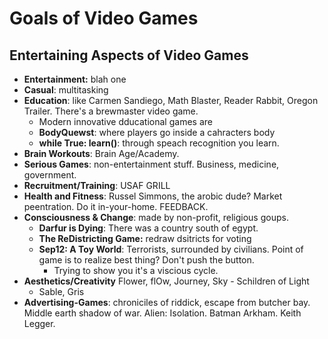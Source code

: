 # Goals of Video Games

## Entertaining Aspects of Video Games
* **Entertainment:** blah one
* **Casual**: multitasking
* **Education**: like Carmen Sandiego, Math Blaster, Reader Rabbit, Oregon Trailer. There's a brewmaster video game.
  * Modern innovative dducational games are
  * **BodyQuewst**: where players go inside a cahracters body
  * **while True: learn()**: through speach recognition you learn. 
* **Brain Workouts**: Brain Age/Academy. 
* **Serious Games**: non-entertainment stuff. Business, medicine, government. 
* **Recruitment/Training**: USAF GRILL
* **Health and Fitness**: Russel Simmons, the arobic dude? Market peentration. Do it in-your-home. FEEDBACK.
* **Consciousness & Change**: made by non-profit, religious goups. 
  * **Darfur is Dying**: There was a country south of egypt. 
  * **The ReDistricting Game:** redraw dsitricts for voting
  * **Sep12: A Toy World**: Terrorists, surrounded by civilians. Point of game is to realize best thing? Don't push the button.
    * Trying to show you it's a viscious cycle.
* **Aesthetics/Creativity** Flower, flOw, Journey, Sky - Schildren of Light
  * Sable, Gris
* **Advertising-Games**: chroniciles of riddick, escape from butcher bay. Middle earth shadow of war. Alien: Isolation. Batman Arkham. Keith Legger.

